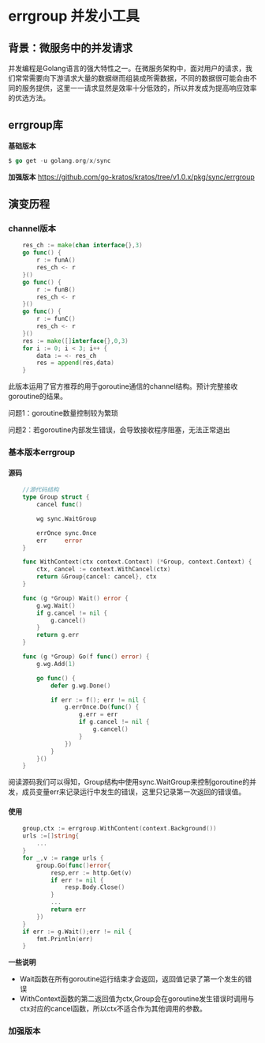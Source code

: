 # errgroup 并发小工具

## 背景：微服务中的并发请求
并发编程是Golang语言的强大特性之一。在微服务架构中，面对用户的请求，我们常常需要向下游请求大量的数据继而组装成所需数据，不同的数据很可能会由不同的服务提供，这里一一请求显然是效率十分低效的，所以并发成为提高响应效率的优选方法。

## errgroup库
**基础版本**
```go
$ go get -u golang.org/x/sync
```
**加强版本**
https://github.com/go-kratos/kratos/tree/v1.0.x/pkg/sync/errgroup

## 演变历程
### channel版本

```go
    res_ch := make(chan interface{},3)
    go func() {
        r := funA()
        res_ch <- r
    }()
    go func() {
        r := funB()
        res_ch <- r
    }()
    go func() {
        r := funC()
        res_ch <- r
    }()
    res := make([]interface{},0,3)
    for i := 0; i < 3; i++ {
        data := <- res_ch
        res = append(res,data)
    }
```
此版本运用了官方推荐的用于goroutine通信的channel结构。预计完整接收goroutine的结果。

问题1：goroutine数量控制较为繁琐

问题2：若goroutine内部发生错误，会导致接收程序阻塞，无法正常退出

### 基本版本errgroup

#### 源码
```go
    //源代码结构
    type Group struct {
    	cancel func()

	    wg sync.WaitGroup

	    errOnce sync.Once
	    err     error
    }

    func WithContext(ctx context.Context) (*Group, context.Context) {
        ctx, cancel := context.WithCancel(ctx)
        return &Group{cancel: cancel}, ctx
    }

    func (g *Group) Wait() error {
        g.wg.Wait()
        if g.cancel != nil {
            g.cancel()
        }
        return g.err
    }

    func (g *Group) Go(f func() error) {
        g.wg.Add(1)

        go func() {
            defer g.wg.Done()

            if err := f(); err != nil {
                g.errOnce.Do(func() {
                    g.err = err
                    if g.cancel != nil {
                        g.cancel()
                    }
                })
            }
        }()
    }
```
阅读源码我们可以得知，Group结构中使用sync.WaitGroup来控制goroutine的并发，成员变量err来记录运行中发生的错误，这里只记录第一次返回的错误值。


#### 使用
```go
    group,ctx := errgroup.WithContent(context.Background())
    urls :=[]string{
        ...
    }
    for _,v := range urls {
        group.Go(func()error{
            resp,err := http.Get(v)
            if err != nil {
                resp.Body.Close()
            }
            ...
            return err
        })
    }
    if err := g.Wait();err != nil {
        fmt.Println(err)
    }
```
**一些说明**
* Wait函数在所有goroutine运行结束才会返回，返回值记录了第一个发生的错误
* WithContext函数的第二返回值为ctx,Group会在goroutine发生错误时调用与ctx对应的cancel函数，所以ctx不适合作为其他调用的参数。

### 加强版本

